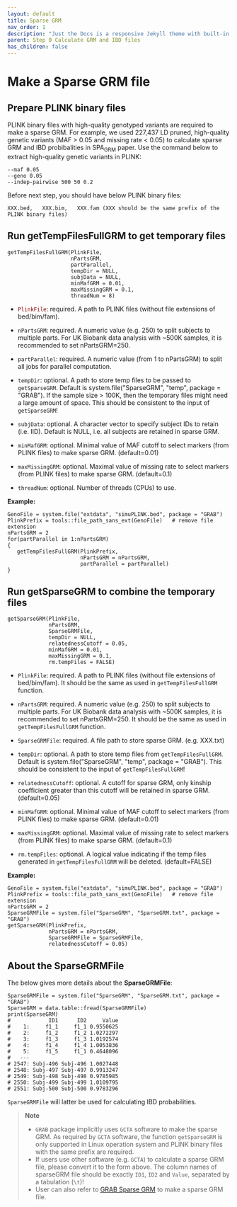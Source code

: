 ```yaml
---
layout: default
title: Sparse GRM
nav_order: 1
description: "Just the Docs is a responsive Jekyll theme with built-in search that is easily customizable and hosted on GitHub Pages."
parent: Step 0 Calculate GRM and IBD files
has_children: false
---
```


# **Make a Sparse GRM file**

## Prepare PLINK binary files

PLINK binary files with high-quality genotyped variants are required to make a sparse GRM. For example, we used 227,437 LD pruned, high-quality genetic variants (MAF > 0.05 and missing rate < 0.05) to calculate sparse GRM and IBD probibalities in SPA<sub>GRM</sub> paper. Use the command below to extract high-quality genetic variants in PLINK:

```
--maf 0.05
--geno 0.05
--indep-pairwise 500 50 0.2
```

Before next step, you should have below PLINK binary files:
```
XXX.bed,   XXX.bim,   XXX.fam (XXX should be the same prefix of the PLINK binary files)
```

## Run **getTempFilesFullGRM** to get temporary files

```
getTempFilesFullGRM(PlinkFile,
                    nPartsGRM,
                    partParallel,
                    tempDir = NULL,
                    subjData = NULL,
                    minMafGRM = 0.01,
                    maxMissingGRM = 0.1,
                    threadNum = 8)
```

- <code style="color : darkred">PlinkFile</code>: required. A path to PLINK files (without file extensions of bed/bim/fam).

- `nPartsGRM`: required. A numeric value (e.g. 250) to split subjects to multiple parts. For UK Biobank data analysis with ~500K samples, it is recommended to set nPartsGRM=250.

- `partParallel`: required. A numeric value (from 1 to nPartsGRM) to split all jobs for parallel computation.

- `tempDir`: optional. A path to store temp files to be passed to `getSparseGRM`. Default is system.file("SparseGRM", "temp", package = "GRAB"). If the sample size > 100K, then the temporary files might need a large amount of space. This should be consistent to the input of `getSparseGRM`!

- `subjData`: optional. A character vector to specify subject IDs to retain (i.e. IID). Default is NULL, i.e. all subjects are retained in sparse GRM.

- `minMafGRM`: optional. Minimal value of MAF cutoff to select markers (from PLINK files) to make sparse GRM. (default=0.01)

- `maxMissingGRM`: optional. Maximal value of missing rate to select markers (from PLINK files) to make sparse GRM. (default=0.1)

- `threadNum`: optional. Number of threads (CPUs) to use.

**Example:**

```
GenoFile = system.file("extdata", "simuPLINK.bed", package = "GRAB")
PlinkPrefix = tools::file_path_sans_ext(GenoFile)   # remove file extension
nPartsGRM = 2
for(partParallel in 1:nPartsGRM)
{
   getTempFilesFullGRM(PlinkPrefix, 
                       nPartsGRM = nPartsGRM, 
                       partParallel = partParallel)
}
```

## Run **getSparseGRM** to combine the temporary files

```
getSparseGRM(PlinkFile,
             nPartsGRM,
             SparseGRMFile,
             tempDir = NULL,
             relatednessCutoff = 0.05,
             minMafGRM = 0.01,
             maxMissingGRM = 0.1,
             rm.tempFiles = FALSE)
```

- `PlinkFile`: required. A path to PLINK files (without file extensions of bed/bim/fam). It should be the same as used in `getTempFilesFullGRM` function.

- `nPartsGRM`: required. A numeric value (e.g. 250) to split subjects to multiple parts. For UK Biobank data analysis with ~500K samples, it is recommended to set nPartsGRM=250. It should be the same as used in `getTempFilesFullGRM` function.

- `SparseGRMFile`: required. A file path to store sparse GRM. (e.g. XXX.txt)

- `tempDir`: optional. A path to store temp files from `getTempFilesFullGRM`. Default is system.file("SparseGRM", "temp", package = "GRAB"). This should be consistent to the input of `getTempFilesFullGRM`!

- `relatednessCutoff`: optional. A cutoff for sparse GRM, only kinship coefficient greater than this cutoff will be retained in sparse GRM. (default=0.05)

- `minMafGRM`: optional. Minimal value of MAF cutoff to select markers (from PLINK files) to make sparse GRM. (default=0.01)

- `maxMissingGRM`: optional. Maximal value of missing rate to select markers (from PLINK files) to make sparse GRM. (default=0.1)

- `rm.tempFiles`: optional. A logical value indicating if the temp files generated in `getTempFilesFullGRM` will be deleted. (default=FALSE)

**Example:**

```
GenoFile = system.file("extdata", "simuPLINK.bed", package = "GRAB")
PlinkPrefix = tools::file_path_sans_ext(GenoFile)   # remove file extension
nPartsGRM = 2
SparseGRMFile = system.file("SparseGRM", "SparseGRM.txt", package = "GRAB")
getSparseGRM(PlinkPrefix, 
             nPartsGRM = nPartsGRM, 
             SparseGRMFile = SparseGRMFile,
             relatednessCutoff = 0.05)
```

## About the **SparseGRMFile**

The below gives more details about the **SparseGRMFile**:

```
SparseGRMFile = system.file("SparseGRM", "SparseGRM.txt", package = "GRAB")
SparseGRM = data.table::fread(SparseGRMFile)
print(SparseGRM)
#            ID1      ID2     Value
#    1:     f1_1     f1_1 0.9550625
#    2:     f1_2     f1_2 1.0272297
#    3:     f1_3     f1_3 1.0192574
#    4:     f1_4     f1_4 1.0053836
#    5:     f1_5     f1_1 0.4648096
#   ---
# 2547: Subj-496 Subj-496 1.0027448
# 2548: Subj-497 Subj-497 0.9913247
# 2549: Subj-498 Subj-498 0.9785985
# 2550: Subj-499 Subj-499 1.0109795
# 2551: Subj-500 Subj-500 0.9783296
```

`SparseGRMFile` will latter be used for calculating IBD probabilities. 

> **Note**  
> - `GRAB` package implicitly uses `GCTA` software to make the sparse GRM. As required by `GCTA` software, the function `getSparseGRM` is only supported in Linux operation system and PLINK binary files with the same prefix are required.  
> - If users use other software (e.g. `GCTA`) to calculate a sparse GRM file, please convert it to the form above. The column names of sparseGRM file should be exactly `ID1`, `ID2` and `Value`, separated by a tabulation (`\t`)!  
> - User can also refer to [GRAB Sparse GRM](https://wenjianbi.github.io/grab.github.io/docs/GRM_sparse.html) to make a sparse GRM file.
